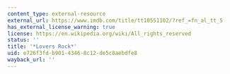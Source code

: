 ```yaml
---
content_type: external-resource
external_url: https://www.imdb.com/title/tt10551102/?ref_=fn_al_tt_5
has_external_license_warning: true
license: https://en.wikipedia.org/wiki/All_rights_reserved
status: ''
title: '*Lovers Rock*'
uid: e726f3fd-b901-4346-8c12-de5c8aebdfe8
wayback_url: ''
---
```

